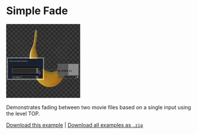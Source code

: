 # Simple Fade

![A banana fading to a butterfly and back again, based on an on-screen slider's movement](fade-simple.gif)

Demonstrates fading between two movie files based on a single input using the level TOP.

[Download this example](https://github.com/XRRCA/CreativeCoding/raw/main/touchdesigner/fade-simple/fade-simple.toe) | [Download all examples as `.zip`](https://github.com/XRRCA/CreativeCoding/archive/refs/heads/main.zip)
